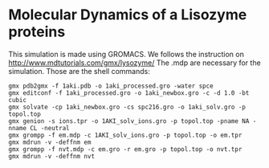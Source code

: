 # Molecular Dynamics of a Lisozyme proteins
This simulation is made using GROMACS. We follows the instruction on http://www.mdtutorials.com/gmx/lysozyme/
The .mdp are necessary for the simulation.
Those are the shell commands:

    gmx pdb2gmx -f 1aki.pdb -o 1aki_processed.gro -water spce
    gmx editconf -f 1aki_processed.gro -o 1aki_newbox.gro -c -d 1.0 -bt cubic
    gmx solvate -cp 1aki_newbox.gro -cs spc216.gro -o 1aki_solv.gro -p topol.top
    gmx genion -s ions.tpr -o 1AKI_solv_ions.gro -p topol.top -pname NA -nname CL -neutral
    gmx grompp -f em.mdp -c 1AKI_solv_ions.gro -p topol.top -o em.tpr
    gmx mdrun -v -deffnm em
    gmx grompp -f nvt.mdp -c em.gro -r em.gro -p topol.top -o nvt.tpr
    gmx mdrun -v -deffnm nvt
